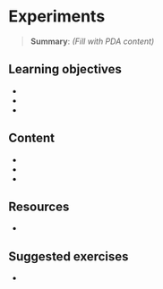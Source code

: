 # Experiments

> **Summary**: _(Fill with PDA content)_

## Learning objectives
- 
- 
- 

## Content
- 
- 
- 

## Resources
- 

## Suggested exercises
- 

